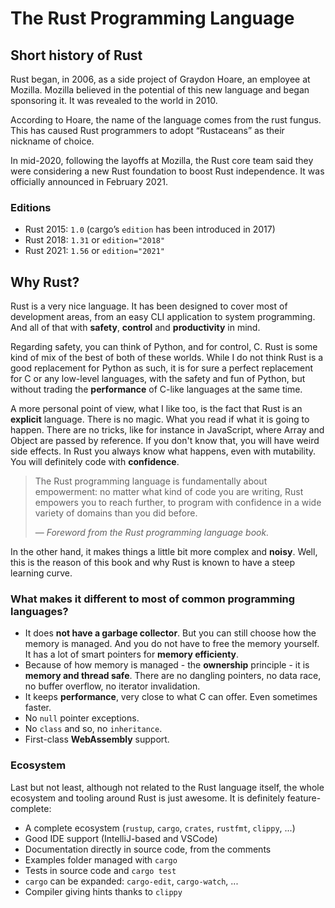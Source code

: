 # The Rust Programming Language

## Short history of Rust

Rust began, in 2006, as a side project of Graydon Hoare, an employee at Mozilla. Mozilla believed in the potential of this new language and began sponsoring it. It was revealed to the world in 2010.

According to Hoare, the name of the language comes from the rust fungus. This has caused Rust programmers to adopt “Rustaceans” as their nickname of choice.

In mid-2020, following the layoffs at Mozilla, the Rust core team said they were considering a new Rust foundation to boost Rust independence. It was officially announced in February 2021.

### Editions

- Rust 2015: `1.0` (cargo’s `edition` has been introduced in 2017)
- Rust 2018: `1.31` or `edition="2018"`
- Rust 2021: `1.56` or `edition="2021"`

## Why Rust?

Rust is a very nice language. It has been designed to cover most of development areas, from an easy CLI application to system programming. And all of that with **safety**, **control** and **productivity** in mind.

Regarding safety, you can think of Python, and for control, C. Rust is some kind of mix of the best of both of these worlds. While I do not think Rust is a good replacement for Python as such, it is for sure a perfect replacement for C or any low-level languages, with the safety and fun of Python, but without trading the **performance** of C-like languages at the same time.

A more personal point of view, what I like too, is the fact that Rust is an **explicit** language. There is no magic. What you read if what it is going to happen. There are no tricks, like for instance in JavaScript, where Array and Object are passed by reference. If you don't know that, you will have weird side effects. In Rust you always know what happens, even with mutability. You will definitely code with **confidence**.

> The Rust programming language is fundamentally about empowerment: no matter what kind of code you are writing, Rust empowers you to reach further, to program with confidence in a wide variety of domains than you did before.
>
> — _Foreword from the Rust programming language book._

In the other hand, it makes things a little bit more complex and **noisy**. Well, this is the reason of this book and why Rust is known to have a steep learning curve.

### What makes it different to most of common programming languages?

- It does **not have a garbage collector**. But you can still choose how the memory is managed. And you do not have to free the memory yourself. It has a lot of smart pointers for **memory efficienty**.
- Because of how memory is managed - the **ownership** principle - it is **memory and thread safe**. There are no dangling pointers, no data race, no buffer overflow, no iterator invalidation.
- It keeps **performance**, very close to what C can offer. Even sometimes faster.
- No `null` pointer exceptions.
- No `class` and so, no `inheritance`.
- First-class **WebAssembly** support.

### Ecosystem

Last but not least, although not related to the Rust language itself, the whole ecosystem and tooling around Rust is just awesome. It is definitely feature-complete:

- A complete ecosystem (`rustup`, `cargo`, `crates`, `rustfmt`, `clippy`, ...)
- Good IDE support (IntelliJ-based and VSCode)
- Documentation directly in source code, from the comments
- Examples folder managed with `cargo`
- Tests in source code and `cargo test`
- `cargo` can be expanded: `cargo-edit`, `cargo-watch`, ...
- Compiler giving hints thanks to `clippy`
